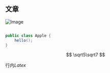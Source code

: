 ## 文章

![Image](https://pic4.zhimg.com/80/v2-00de3f8c56765b4b68ed43fe8513a8c4.png)

```java

public class Apple {
    hello();
}
```

$$
    \sqrt5\sqrt7
$$

行内$Latex$
